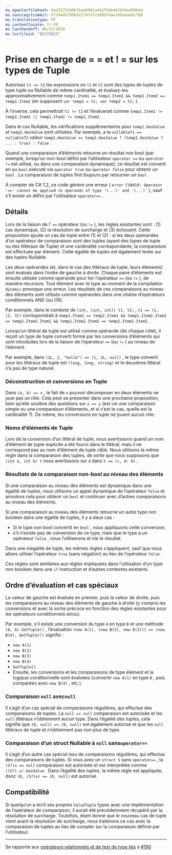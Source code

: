```yaml
---
ms.openlocfilehash: 0ad15753b0bfbaa6901a443fbbb461b56ed88b4d
ms.sourcegitcommit: 6f244db799642274fafce6897dae169edae0c788
ms.translationtype: MT
ms.contentlocale: fr-FR
ms.lasthandoff: 06/25/2020
ms.locfileid: "85372013"
---
```

# <a name="support-for--and--on-tuple-types"></a>Prise en charge de = = et ! = sur les types de Tuple

Autorisez `t1 == t2` les expressions où `t1` et `t2` sont des types de tuples de type tuple ou Nullable de même cardinalité, et évaluez-les approximativement comme `temp1.Item1 == temp2.Item1 && temp1.Item2 == temp2.Item2` (en supposant `var temp1 = t1; var temp2 = t2;` ).

À l’inverse, cela permettrait `t1 != t2` et l’évaluerait comme `temp1.Item1 != temp2.Item1 || temp1.Item2 != temp2.Item2` .

Dans le cas Nullable, les vérifications supplémentaires pour `temp1.HasValue` et `temp2.HasValue` sont utilisées. Par exemple, a la `nullableT1 == nullableT2` valeur `temp1.HasValue == temp2.HasValue ? (temp1.HasValue ? ... : true) : false` .

Quand une comparaison d’éléments retourne un résultat non bool (par exemple, lorsqu’un non-bool défini par l’utilisateur `operator ==` ou `operator !=` est utilisé, ou dans une comparaison dynamique), ce résultat est converti en ou `bool` exécuté via `operator true` ou `operator false` pour obtenir un `bool` . La comparaison de tuples finit toujours par retourner un `bool` .

À compter de C# 7,2, ce code génère une erreur ( `error CS0019: Operator '==' cannot be applied to operands of type '(...)' and '(...)'` ), sauf s’il existe un défini par l’utilisateur `operator==` .

## <a name="details"></a>Détails

Lors de la liaison de l' `==` opérateur (ou `!=` ), les règles existantes sont : (1) cas dynamique, (2) la résolution de surcharge et (3) échouent.
Cette proposition ajoute un cas de tuple entre (1) et (2) : si les deux opérandes d’un opérateur de comparaison sont des tuples (ayant des types de tuple ou des littéraux de Tuple) et une cardinalité correspondante, la comparaison est effectuée par élément. Cette égalité de tuples est également levée sur des tuples Nullable.

Les deux opérandes (et, dans le cas des littéraux de tuple, leurs éléments) sont évalués dans l’ordre de gauche à droite. Chaque paire d’éléments est ensuite utilisée comme opérande pour lier l’opérateur `==` (ou `!=` ), de manière récursive. Tout élément avec le type au moment de la compilation `dynamic` provoque une erreur. Les résultats de ces comparaisons au niveau des éléments sont utilisés comme opérandes dans une chaîne d’opérateurs conditionnels AND (ou OR).

Par exemple, dans le contexte de `(int, (int, int)) t1, t2;` , `t1 == (1, (2, 3))` correspondrait à `temp1.Item1 == temp2.Item1 && temp1.Item2.Item1 == temp2.Item2.Item1 && temp1.Item2.Item2 == temp2.Item2.Item2` .

Lorsqu’un littéral de tuple est utilisé comme opérande (de chaque côté), il reçoit un type de tuple converti formé par les conversions d’éléments qui sont introduites lors de la liaison de l’opérateur `==` (ou `!=` ) au niveau de l’élément. 

Par exemple, dans `(1L, 2, "hello") == (1, 2L, null)` , le type converti pour les littéraux de tuple est `(long, long, string)` et le deuxième littéral n’a pas de type naturel.


### <a name="deconstruction-and-conversions-to-tuple"></a>Déconstruction et conversions en Tuple
Dans `(a, b) == x` , le fait de `x` pouvoir décomposer en deux éléments ne joue pas un rôle. Cela peut se présenter dans une prochaine proposition, bien qu’elle soulève des questions sur `x == y` (est-ce une comparaison simple ou une comparaison d’éléments, et si c’est le cas, quelle est la cardinalité ?).
De même, les conversions en tuple ne jouent aucun rôle.

### <a name="tuple-element-names"></a>Noms d’éléments de Tuple

Lors de la conversion d’un littéral de tuple, nous avertissons quand un nom d’élément de tuple explicite a été fourni dans le littéral, mais il ne correspond pas au nom d’élément de tuple cible.
Nous utilisons la même règle dans la comparaison des tuples, de sorte que nous supposons que `(int a, int b) t` nous avertissons sur `d` dans `t == (c, d: 0)` .

### <a name="non-bool-element-wise-comparison-results"></a>Résultats de la comparaison non-bool au niveau des éléments

Si une comparaison au niveau des éléments est dynamique dans une égalité de tuples, nous utilisons un appel dynamique de l’opérateur `false` et annulons cela pour obtenir un `bool` et continuer avec d’autres comparaisons au niveau des éléments. 

Si une comparaison au niveau des éléments retourne un autre type non booléen dans une égalité de tuples, il y a deux cas :
- Si le type non bool convertit en `bool` , nous appliquons cette conversion,
- s’il n’existe pas de conversion de ce type, mais que le type a un opérateur `false` , nous l’utiliserons et nie le résultat.

Dans une inégalité de tuple, les mêmes règles s’appliquent, sauf que nous allons utiliser l’opérateur `true` (sans négation) au lieu de l’opérateur `false` .

Ces règles sont similaires aux règles impliquées dans l’utilisation d’un type non booléen dans une `if` instruction et d’autres contextes existants.

## <a name="evaluation-order-and-special-cases"></a>Ordre d’évaluation et cas spéciaux
La valeur de gauche est évaluée en premier, puis la valeur de droite, puis les comparaisons au niveau des éléments de gauche à droite (y compris les conversions et avec la sortie précoce en fonction des règles existantes pour les opérateurs conditionnels et/ou).

Par exemple, s’il existe une conversion du type `A` en type `B` et une méthode `(A, A) GetTuple()` , l’évaluation `(new A(1), (new B(2), new B(3))) == (new B(4), GetTuple())` signifie :
- `new A(1)`
- `new B(2)`
- `new B(3)`
- `new B(4)`
- `GetTuple()`
- Ensuite, les conversions et les comparaisons de type élément et la logique conditionnelle sont évaluées (convertir `new A(1)` en type `B` , puis comparées avec `new B(4)` , etc.).

### <a name="comparing-null-to-null"></a>Comparaison `null` avec`null`

Il s’agit d’un cas spécial de comparaisons régulières, qui effectue des comparaisons de tuples. La `null == null` comparaison est autorisée et les `null` littéraux n’obtiennent aucun type.
Dans l’égalité des tuples, cela signifie que `(0, null) == (0, null)` est également autorisé et que les `null` littéraux de tuple et n’obtiennent pas non plus de type.

### <a name="comparing-a-nullable-struct-to-null-without-operator"></a>Comparaison d’un struct Nullable à `null` sans`operator==`

Il s’agit d’un autre cas spécial issu de comparaisons régulières, qui effectue des comparaisons de tuples.
Si vous avez un `struct S` sans `operator==` , la `(S?)x == null` comparaison est autorisée et est interprétée comme `((S?).x).HasValue` .
Dans l’égalité des tuples, la même règle est appliquée, donc `(0, (S?)x) == (0, null)` est autorisé.

## <a name="compatibility"></a>Compatibilité

Si quelqu’un a écrit ses propres `ValueTuple` types avec une implémentation de l’opérateur de comparaison, il aurait été précédemment récupéré par la résolution de surcharge. Toutefois, étant donné que le nouveau cas de tuple vient avant la résolution de surcharge, nous traiterons ce cas avec la comparaison de tuples au lieu de compter sur la comparaison définie par l’utilisateur.

----

Se rapporte aux [opérateurs relationnels et de test de type liés](../../spec/expressions.md#relational-and-type-testing-operators) à [#190](https://github.com/dotnet/csharplang/issues/190)
